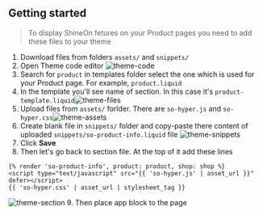 ## Getting started
> To display ShineOn fetures on your Product pages you need to add these files to your theme

1. Download files from folders `assets/` and `snippets/`
2. Open Theme code editor ![theme-code](https://github.com/user-attachments/assets/eec411a7-0dc3-42b5-aadf-336594aed986)
3. Search for `product` in templates folder select the one which is used for your Product page. For example, `product.liquid`
4. In the template you'll see name of section. In this case it's `product-template.liquid`![theme-files](https://github.com/user-attachments/assets/83f63a1a-ef6f-46ca-9e52-62b421470bd8)
5. Upload files from `assets/` forlder. There are `so-hyper.js` and `so-hyper.css`![theme-assets](https://github.com/user-attachments/assets/46fefbbb-9bf9-4917-a176-92ca3ff9977e)
6. Create blank file in `snippets/` folder and copy-paste there content of uploaded `snippets/so-product-info.liquid` file ![theme-snippets](https://github.com/user-attachments/assets/b6859ed9-dad9-47b4-8ae8-b8066da853a0)
7. Click **Save**
8. Then let's go back to section file. At the top of it add these lines
```
{% render 'so-product-info', product: product, shop: shop %}
<script type="text/javascript" src="{{ 'so-hyper.js' | asset_url }}" defer></script>
{{ 'so-hyper.css' | asset_url | stylesheet_tag }}
```
![theme-section](https://github.com/user-attachments/assets/207b6f8e-26d3-4abb-b091-c47a6c6761a5)
9. Then place app block to the page
